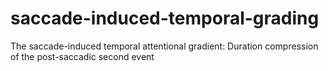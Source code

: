 # saccade-induced-temporal-grading
The saccade-induced temporal attentional gradient: Duration compression of the post-saccadic second event
